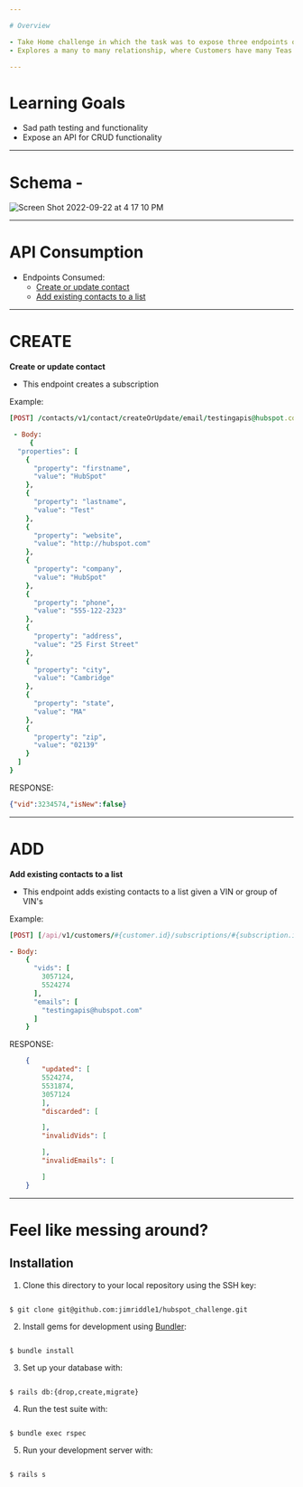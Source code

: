 ```yaml
---

# Overview

- Take Home challenge in which the task was to expose three endpoints of a sample tea subscription service
- Explores a many to many relationship, where Customers have many Teas through Subscriptions, and vice versa

---
```


# Learning Goals

- Sad path testing and functionality
- Expose an API for CRUD functionality

---

# Schema - 

![Screen Shot 2022-09-22 at 4 17 10 PM](https://user-images.githubusercontent.com/99755958/191854081-8dfd79c1-cb68-4985-a161-bc34cd2a516c.png)

---

# API Consumption

- Endpoints Consumed:
  - [Create or update contact](#CREATE)
  - [Add existing contacts to a list](#ADD)

---

# CREATE


**Create or update contact**

- This endpoint creates a subscription 

Example:
	

``` ruby
[POST] /contacts/v1/contact/createOrUpdate/email/testingapis@hubspot.com/

 - Body: 
	 {
  "properties": [
    {
      "property": "firstname",
      "value": "HubSpot"
    },
    {
      "property": "lastname",
      "value": "Test"
    },
    {
      "property": "website",
      "value": "http://hubspot.com"
    },
    {
      "property": "company",
      "value": "HubSpot"
    },
    {
      "property": "phone",
      "value": "555-122-2323"
    },
    {
      "property": "address",
      "value": "25 First Street"
    },
    {
      "property": "city",
      "value": "Cambridge"
    },
    {
      "property": "state",
      "value": "MA"
    },
    {
      "property": "zip",
      "value": "02139"
    }
  ]
}

```

RESPONSE:

```json
{"vid":3234574,"isNew":false}
```
---

# ADD


**Add existing contacts to a list**

- This endpoint adds existing contacts to a list given a VIN or group of VIN's

Example:
	

``` ruby
[POST] [/api/v1/customers/#{customer.id}/subscriptions/#{subscription.id}](https://api.hubapi.com/contacts/v1/lists/226468/add

- Body:
	{
	  "vids": [
	    3057124,
		5524274
	  ],
	  "emails": [
	    "testingapis@hubspot.com"
	  ]
	}

```


RESPONSE:

```json
	{
	    "updated": [
		5524274,
		5531874,
		3057124
	    ],
	    "discarded": [

	    ],
	    "invalidVids": [

	    ],
	    "invalidEmails": [

	    ]
	}
```



---


# Feel like messing around?


## Installation

1. Clone this directory to your local repository using the SSH key:

```

$ git clone git@github.com:jimriddle1/hubspot_challenge.git

```

  

2. Install gems for development using [Bundler](https://bundler.io/guides/using_bundler_in_applications.html#getting-started---installing-bundler-and-bundle-init):

```

$ bundle install

```

  

3. Set up your database with:

```

$ rails db:{drop,create,migrate}

```

  

4. Run the test suite with:

```

$ bundle exec rspec

```

  

5. Run your development server with:

```

$ rails s

```
